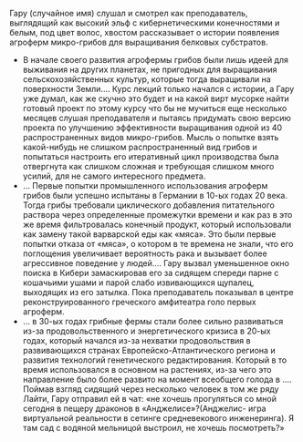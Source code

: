 Гару (случайное имя) слушал и смотрел как преподаватель, выглядящий как высокий эльф с кибернетическими конечностями и белым, под цвет волос, хвостом рассказывает о истории появления агроферм микро-грибов для выращивания белковых субстратов.
 - В начале своего развития агрофермы грибов были лишь идеей для выживания на других планетах, не пригодных для выращивания сельскохозяйственных культур, которые тогда выращивали на поверхности Земли….
  Курс лекций только начался с истории, а Гару уже думал, как же скучно это будет и на какой вирт мусорке найти готовый проект по этому курсу что бы не мучиться еще несколько месяцев слушая преподавателя и пытаясь придумать свою версию проекта по улучшению эффективности выращивания одной из 40 распространенных видов микро-грибов. Мысль о попытке взять какой-нибудь не слишком распространенный вид грибов и попытаться настроить его итеративный цикл производства была отвергнута как слишком сложная и требующая слишком много усилий, для не самого интересного предмета.
 - … Первые попытки промышленного использования агроферм грибов были успешно испытаны в Германии в 10-ых годах 20 века. Тогда грибы требовали циклического добавления питательного раствора через определенные промежутки времени и как раз в это же время фильтровалась конечный продукт, который использовали как замену такой варварской еды как «мяса». Это были первые попытки отказа от «мяса», о котором в те времена не знали, что его поглощения увеличивает вероятность рака и вызывает более агрессивное поведение у людей….
  Гару вызвал уменьшенное окно поиска в Кибери замаскировав его за сидящем спереди парне с кошачьими ушами и парой слабо извивающихся щупалец, выходящих из его затылка. Пока преподаватель показывал в центре реконструированного греческого амфитеатра голо первых агроферм.
 - … в 30-ых годах грибные фермы стали более сильно развиваться из-за продовольственного и энергетического кризиса в 20-ых годах, который начался из-за нехватки продовольствия в развивающихся странах Европейско-Атлантического региона и развития технологий генетического редактирования. Который в то время использовался в основном на растениях, из-за чего это направление было более развито на момент всеобщего голода в ….
  Поймав взгляд сидящий через несколько человек в том же ряду Лайти, Гару отправил ей в чат: «не хочешь прогуляться со мной сегодня в пещеру драконов в «Анджелисе»?(Анджелис- игра виртуальной реальности в сетинге средневекового инженеринга). Я там сад с водяной мельницой выстроил, не хочешь посмотреть?»
